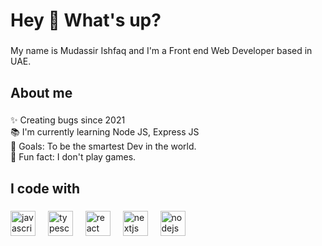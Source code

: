 <h1 align="left">Hey 👋 What's up?</h1>

###

<p align="left">My name is Mudassir Ishfaq and I'm a Front end Web Developer based in UAE.</p>

###

<h2 align="left">About me</h2>

###

<p align="left">✨ Creating bugs since 2021 <br>📚 I'm currently learning  Node JS, Express JS <br>🎯 Goals: To be the smartest Dev in the world. <br>🎲 Fun fact: I don't play games. </p>

###

<h2 align="left">I code with</h2>

###

<div align="left">
  <img src="https://cdn.jsdelivr.net/gh/devicons/devicon/icons/javascript/javascript-original.svg" height="40" alt="javascript logo"  />
  <img width="12" />
  <img src="https://cdn.jsdelivr.net/gh/devicons/devicon/icons/typescript/typescript-original.svg" height="40" alt="typescript logo"  />
  <img width="12" />
  <img src="https://cdn.jsdelivr.net/gh/devicons/devicon/icons/react/react-original.svg" height="40" alt="react logo"  />
  <img width="12" />
  <img src="https://cdn.jsdelivr.net/gh/devicons/devicon/icons/nextjs/nextjs-original.svg" height="40" alt="nextjs logo"  />
  <img width="12" />
  <img src="https://cdn.jsdelivr.net/gh/devicons/devicon/icons/nodejs/nodejs-original.svg" height="40" alt="nodejs logo"  />
</div>

###
